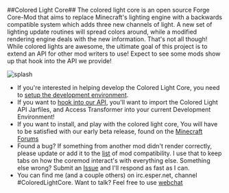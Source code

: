 ##Colored Light Core##
The colored light core is an open source Forge Core-Mod that aims to replace Minecraft's lighting engine with a backwards compatible system which adds three new channels of light.  A new set of lighting update routines will spread colors around, while a modified rendering engine deals with the new information.  That's not all though!  While colored lights are awesome, the ultimate goal of this project is to extend an API for other mod writers to use!  Expect to see some mods show up that hook into the API we provide!

![splash](http://i.imgur.com/JszmQ0h.png "Minecraft Forge 1.7.10")

- If you're interested in helping develop the Colored Light Core, you need to [setup the development environment](https://github.com/CptSpaceToaster/CptsModdingLight/blob/1.7.2/docs/SETUP_DEV_WORKSPACE.md).
- If you want to [hook into our API](https://github.com/CptSpaceToaster/CptsModdingLight/blob/1.7.2/docs/SETUP_API.md), you'll want to import the Colored Light API Jarfiles, and Access Transformer into your current Development Environment!
- If you want to install, and play with the colored light core, You will have to be satisfied with our early beta release, found on the [Minecraft Forums](http://www.minecraftforum.net/forums/mapping-and-modding/minecraft-mods/wip-mods/1445251-1-7-2-beta-wip-colored-light-progress-and "Minecraft Forums - Beta WIP Colored Lights - Progress and Discussion")
- Found a bug?  If something from another mod didn't render correctly, please update or add it to the [list](https://docs.google.com/spreadsheets/d/1mfAradGBs1U2LOVHIW6_2FNKnc4pKB00qr9VAYtrKZc/edit?usp=sharing) of mod compatibility.  I use that to keep tabs on how the coremod interact's with everything else.  Something else wrong?  Submit an [Issue](https://github.com/CptSpaceToaster/CptsModdingLight/issues) and I'll respond as fast as I can.
- You can find me (and a couple others) on irc.esper.net, channel #ColoredLightCore. Want to talk? Feel free to use [webchat](http://irc.lc/esper/coloredLightCore/GitHub@@@@@)
